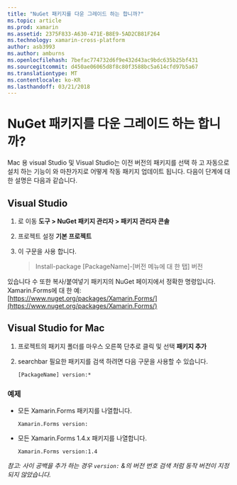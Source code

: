 ```yaml
---
title: "NuGet 패키지를 다운 그레이드 하는 합니까?"
ms.topic: article
ms.prod: xamarin
ms.assetid: 2375F833-A630-471E-B8E9-5AD2CB81F264
ms.technology: xamarin-cross-platform
author: asb3993
ms.author: amburns
ms.openlocfilehash: 7befac774732d6f9e432d43ac9bdc635b25bf431
ms.sourcegitcommit: d450ae06065d8f8c80f3588bc5a614cfd97b5a67
ms.translationtype: MT
ms.contentlocale: ko-KR
ms.lasthandoff: 03/21/2018
---
```

# <a name="how-do-i-downgrade-a-nuget-package"></a>NuGet 패키지를 다운 그레이드 하는 합니까?

Mac 용 visual Studio 및 Visual Studio는 이전 버전의 패키지를 선택 하 고 자동으로 설치 하는 기능이 와 마찬가지로 어떻게 작동 패키지 업데이트 됩니다. 다음이 단계에 대 한 설명은 다음과 같습니다.

## <a name="visual-studio"></a>Visual Studio
1. 로 이동 **도구 > NuGet 패키지 관리자 > 패키지 관리자 콘솔**
2. 프로젝트 설정 **기본 프로젝트**
3. 이 구문을 사용 합니다.

    > Install-package [PackageName]-[버전 메뉴에 대 한 탭] 버전

있습니다 수 또한 복사/붙여넣기 패키지의 NuGet 페이지에서 정확한 명령입니다. Xamarin.Forms에 대 한 예: [https://www.nuget.org/packages/Xamarin.Forms/](https://www.nuget.org/packages/Xamarin.Forms/)

## <a name="visual-studio-for-mac"></a>Visual Studio for Mac
1. 프로젝트의 패키지 폴더를 마우스 오른쪽 단추로 클릭 및 선택 **패키지 추가**
2. searchbar 필요한 패키지를 검색 하려면 다음 구문을 사용할 수 있습니다.

    `[PackageName] version:*`

### <a name="examples"></a>예제 
- 모든 Xamarin.Forms 패키지를 나열합니다. 

    `Xamarin.Forms version:`
- 모든 Xamarin.Forms 1.4.x 패키지를 나열합니다. 

    `Xamarin.Forms version:1.4`

*참고: 사이 공백을 추가 하는 경우 `version:` &의 버전 번호 검색 처럼 동작 버전이 지정 되지 않았습니다.*

